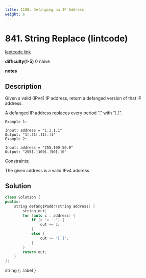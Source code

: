 ```yaml
---
title: 1108. Defanging an IP Address
weight: 6
---
```

# 841. String Replace (lintcode)
[leetcode link](https://leetcode.com/problems/defanging-an-ip-address/)

**difficulty(1-5)** 
0 naive

**notes**   


## Description
Given a valid (IPv4) IP address, return a defanged version of that IP address.

A defanged IP address replaces every period "." with "[.]".

```
Example 1:

Input: address = "1.1.1.1"
Output: "1[.]1[.]1[.]1"
Example 2:

Input: address = "255.100.50.0"
Output: "255[.]100[.]50[.]0"
```

Constraints:

The given address is a valid IPv4 address.

## Solution
```c++
class Solution {
public:
    string defangIPaddr(string address) {
        string out;
        for (auto c : address) {
            if (c != '.') {
                out += c;
            }
            else {
                out += "[.]";
            }
        }
        return out;        
    }
};
```
string
{: .label }